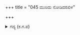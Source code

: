 +++
title = "045 ಮುರಿದು ನೋಡಿದರಖಿಳ"

+++

<details><summary>ಗದ್ಯ (ಕ.ಗ.ಪ) </summary>

45. ತಿರುಗಿ ನೋಡಿದರೆ ಸಮಸ್ತ ರಾಜರೂ ತಲೆ ಬಗ್ಗಿಸಲು ಲಾಳ, ಮಾಳವ, ತುರುಕ, ಕೊಂಕಣ, ಗೌಳ, ಗೂರ್ಜರ, ವಂಗ, ಹಮ್ಮೀರ, ತ್ರಿಗರ್ತದೇಶದವರು ಸೇರಿ ಪ್ರಭು ! ಒಡೆಯ ಎನ್ನುತ್ತಿರಲು, ಕೋಮಲೆಯರು ಬಿಳಿಯ ಚಾಮರವನ್ನು ಬೀಸುತ್ತಿರಲು ದುರ್ಯೋಧನನು ಸಿಂಹಾಸನದಲ್ಲಿ ಶೋಭಿಸಿದನು.
</details>
